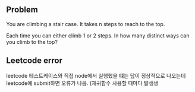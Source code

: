 ## Problem
You are climbing a stair case. It takes n steps to reach to the top.

Each time you can either climb 1 or 2 steps. In how many distinct ways can you climb to the top?

## Leetcode error
leetcode 테스트케이스와 직접 node에서 실행했을 떄는 답이 정상적으로 나오는데
leetcode에 submit하면 오류가 나옴.
(재귀함수 사용할 때마다 발생생